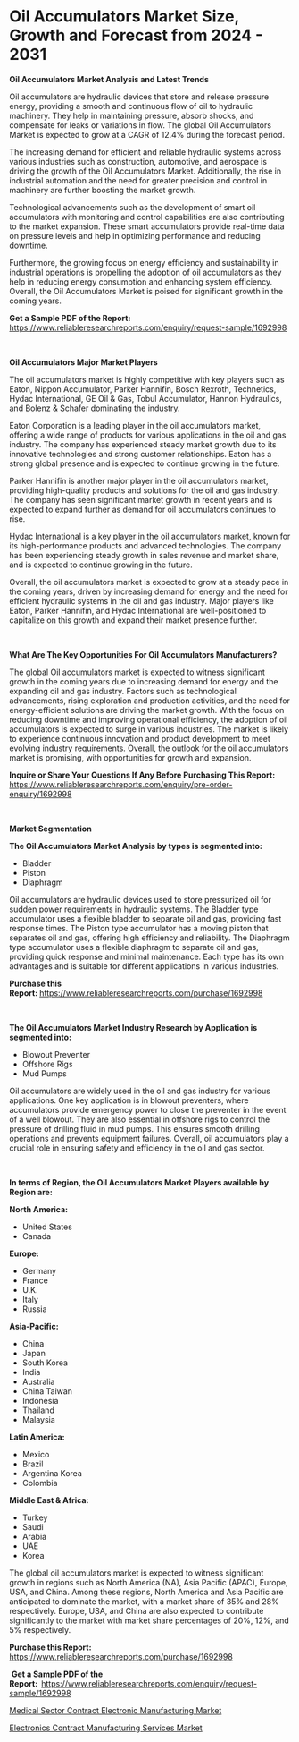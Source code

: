<p><h1>Oil Accumulators Market Size, Growth and Forecast from 2024 - 2031</h1></p><p><strong>Oil Accumulators Market Analysis and Latest Trends</strong></p>
<p><p>Oil accumulators are hydraulic devices that store and release pressure energy, providing a smooth and continuous flow of oil to hydraulic machinery. They help in maintaining pressure, absorb shocks, and compensate for leaks or variations in flow. The global Oil Accumulators Market is expected to grow at a CAGR of 12.4% during the forecast period.</p><p>The increasing demand for efficient and reliable hydraulic systems across various industries such as construction, automotive, and aerospace is driving the growth of the Oil Accumulators Market. Additionally, the rise in industrial automation and the need for greater precision and control in machinery are further boosting the market growth.</p><p>Technological advancements such as the development of smart oil accumulators with monitoring and control capabilities are also contributing to the market expansion. These smart accumulators provide real-time data on pressure levels and help in optimizing performance and reducing downtime.</p><p>Furthermore, the growing focus on energy efficiency and sustainability in industrial operations is propelling the adoption of oil accumulators as they help in reducing energy consumption and enhancing system efficiency. Overall, the Oil Accumulators Market is poised for significant growth in the coming years.</p></p>
<p><strong>Get a Sample PDF of the Report:&nbsp;</strong> <a href="https://www.reliableresearchreports.com/enquiry/request-sample/1692998">https://www.reliableresearchreports.com/enquiry/request-sample/1692998</a></p>
<p>&nbsp;</p>
<p><strong>Oil Accumulators Major Market Players</strong></p>
<p><p>The oil accumulators market is highly competitive with key players such as Eaton, Nippon Accumulator, Parker Hannifin, Bosch Rexroth, Technetics, Hydac International, GE Oil & Gas, Tobul Accumulator, Hannon Hydraulics, and Bolenz & Schafer dominating the industry.</p><p>Eaton Corporation is a leading player in the oil accumulators market, offering a wide range of products for various applications in the oil and gas industry. The company has experienced steady market growth due to its innovative technologies and strong customer relationships. Eaton has a strong global presence and is expected to continue growing in the future.</p><p>Parker Hannifin is another major player in the oil accumulators market, providing high-quality products and solutions for the oil and gas industry. The company has seen significant market growth in recent years and is expected to expand further as demand for oil accumulators continues to rise.</p><p>Hydac International is a key player in the oil accumulators market, known for its high-performance products and advanced technologies. The company has been experiencing steady growth in sales revenue and market share, and is expected to continue growing in the future.</p><p>Overall, the oil accumulators market is expected to grow at a steady pace in the coming years, driven by increasing demand for energy and the need for efficient hydraulic systems in the oil and gas industry. Major players like Eaton, Parker Hannifin, and Hydac International are well-positioned to capitalize on this growth and expand their market presence further.</p></p>
<p>&nbsp;</p>
<p><strong>What Are The Key Opportunities For Oil Accumulators Manufacturers?</strong></p>
<p><p>The global Oil accumulators market is expected to witness significant growth in the coming years due to increasing demand for energy and the expanding oil and gas industry. Factors such as technological advancements, rising exploration and production activities, and the need for energy-efficient solutions are driving the market growth. With the focus on reducing downtime and improving operational efficiency, the adoption of oil accumulators is expected to surge in various industries. The market is likely to experience continuous innovation and product development to meet evolving industry requirements. Overall, the outlook for the oil accumulators market is promising, with opportunities for growth and expansion.</p></p>
<p><strong>Inquire or Share Your Questions If Any Before Purchasing This Report:</strong> <a href="https://www.reliableresearchreports.com/enquiry/pre-order-enquiry/1692998">https://www.reliableresearchreports.com/enquiry/pre-order-enquiry/1692998</a></p>
<p>&nbsp;</p>
<p><strong>Market Segmentation</strong></p>
<p><strong>The Oil Accumulators Market Analysis by types is segmented into:</strong></p>
<p><ul><li>Bladder</li><li>Piston</li><li>Diaphragm</li></ul></p>
<p><p>Oil accumulators are hydraulic devices used to store pressurized oil for sudden power requirements in hydraulic systems. The Bladder type accumulator uses a flexible bladder to separate oil and gas, providing fast response times. The Piston type accumulator has a moving piston that separates oil and gas, offering high efficiency and reliability. The Diaphragm type accumulator uses a flexible diaphragm to separate oil and gas, providing quick response and minimal maintenance. Each type has its own advantages and is suitable for different applications in various industries.</p></p>
<p><strong>Purchase this Report:&nbsp;</strong><a href="https://www.reliableresearchreports.com/purchase/1692998">https://www.reliableresearchreports.com/purchase/1692998</a></p>
<p>&nbsp;</p>
<p><strong>The Oil Accumulators Market Industry Research by Application is segmented into:</strong></p>
<p><ul><li>Blowout Preventer</li><li>Offshore Rigs</li><li>Mud Pumps</li></ul></p>
<p><p>Oil accumulators are widely used in the oil and gas industry for various applications. One key application is in blowout preventers, where accumulators provide emergency power to close the preventer in the event of a well blowout. They are also essential in offshore rigs to control the pressure of drilling fluid in mud pumps. This ensures smooth drilling operations and prevents equipment failures. Overall, oil accumulators play a crucial role in ensuring safety and efficiency in the oil and gas sector.</p></p>
<p>&nbsp;</p>
<p><strong>In terms of Region, the Oil Accumulators Market Players available by Region are:</strong></p>
<p>
    <p> <strong> North America: </strong>
        <ul>
            <li>United States</li>
            <li>Canada</li>
        </ul>
        </p> 
    <p> <strong> Europe: </strong>
        <ul>
            <li>Germany</li>
            <li>France</li>
            <li>U.K.</li>
            <li>Italy</li>
            <li>Russia</li>
        </ul>
        </p> 
    <p> <strong> Asia-Pacific: </strong>
        <ul>
            <li>China</li>
            <li>Japan</li>
            <li>South Korea</li>
            <li>India</li>
            <li>Australia</li>
            <li>China Taiwan</li>
            <li>Indonesia</li>
            <li>Thailand</li>
            <li>Malaysia</li>
        </ul>
        </p> 
    <p> <strong> Latin America: </strong>
        <ul>
            <li>Mexico</li>
            <li>Brazil</li>
            <li>Argentina Korea</li>
            <li>Colombia</li>
        </ul>
        </p> 
    <p> <strong> Middle East & Africa: </strong>
        <ul>
            <li>Turkey</li>
            <li>Saudi</li>
            <li>Arabia</li>
            <li>UAE</li>
            <li>Korea</li>
        </ul>
    </p>
    </p>
<p><p>The global oil accumulators market is expected to witness significant growth in regions such as North America (NA), Asia Pacific (APAC), Europe, USA, and China. Among these regions, North America and Asia Pacific are anticipated to dominate the market, with a market share of 35% and 28% respectively. Europe, USA, and China are also expected to contribute significantly to the market with market share percentages of 20%, 12%, and 5% respectively.</p></p>
<p><strong>Purchase this Report: </strong><a href="https://www.reliableresearchreports.com/purchase/1692998">https://www.reliableresearchreports.com/purchase/1692998</a></p>
<p>&nbsp;<strong>Get a Sample PDF of the Report:&nbsp;&nbsp;</strong><a href="https://www.reliableresearchreports.com/enquiry/request-sample/1692998">https://www.reliableresearchreports.com/enquiry/request-sample/1692998</a></p>
<p><strong></strong></p>
<p><p><a href="https://issuu.com/reportprime-2/docs/medical-sector-contract-electronic-manufacturing-m">Medical Sector Contract Electronic Manufacturing Market</a></p><p><a href="https://issuu.com/reportprime-2/docs/electronics-contract-manufacturing-services-market">Electronics Contract Manufacturing Services Market</a></p></p>